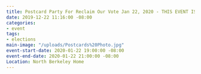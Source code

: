 ```yaml
---
title: Postcard Party For Reclaim Our Vote Jan 22, 2020 - THIS EVENT IS FULL.
date: 2019-12-22 11:16:00 -08:00
categories:
- event
tags:
- elections
main-image: "/uploads/Postcards%20Photo.jpg"
event-start-date: 2020-01-22 19:00:00 -08:00
event-end-date: 2020-01-22 21:00:00 -08:00
Location: North Berkeley Home
---
```


